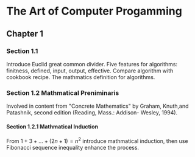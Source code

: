 # The Art of Computer Progamming

## Chapter 1 

### Section 1.1 
Introduce Euclid great common divider. Five features for algorithms: finitness, defined, input, output, effective. Compare algorithm with cookbook recipe. The mathmatics definition for algorithms.

### Section 1.2 Mathmatical Preniminaris
Involved in content from "Concrete Mathematics" by Graham, Knuth,and Patashnik, second edition (Reading, Mass.: Addison- Wesley, 1994).

#### Section 1.2.1 Mathmatical Induction
From $1+3+...+(2n+1)=n^2$ introduce mathmatical induction, then use Fibonacci sequence inequality enhance the process.

